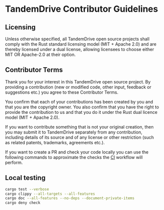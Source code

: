 # TandemDrive Contributor Guidelines

## Licensing

Unless otherwise specified, all TandemDrive open source projects shall comply
with the Rust standard licensing model (MIT + Apache 2.0) and are thereby
licensed under a dual license, allowing licensees to choose either MIT OR
Apache-2.0 at their option.

## Contributor Terms

Thank you for your interest in this TandemDrive open source project. By
providing a contribution (new or modified code, other input, feedback or
suggestions etc.) you agree to these Contributor Terms.

You confirm that each of your contributions has been created by you and that you
are the copyright owner. You also confirm that you have the right to provide the
contribution to us and that you do it under the Rust dual licence model (MIT +
Apache 2.0).

If you want to contribute something that is not your original creation, then you
may submit it to TandemDrive separately from any contribution, including details
of its source and of any license or other restriction (such as related patents,
trademarks, agreements etc.).


If you want to create a PR and check your code locally you can use the following commands 
to approximate the checks the [CI](.github/workflows/ci.yml) workflow will perform. 

## Local testing

```bash
cargo test --verbose
cargo clippy --all-targets --all-features
cargo doc --all-features --no-deps --document-private-items
cargo deny check
```
